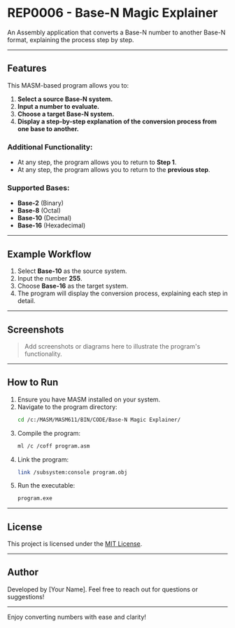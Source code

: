 # REP0006 - Base-N Magic Explainer

An Assembly application that converts a Base-N number to another Base-N format, explaining the process step by step.

---

## Features

This MASM-based program allows you to:
1. **Select a source Base-N system.**
2. **Input a number to evaluate.**
3. **Choose a target Base-N system.**
4. **Display a step-by-step explanation of the conversion process from one base to another.**

### Additional Functionality:
- At any step, the program allows you to return to **Step 1**.
- At any step, the program allows you to return to the **previous step**.

### Supported Bases:
- **Base-2** (Binary)
- **Base-8** (Octal)
- **Base-10** (Decimal)
- **Base-16** (Hexadecimal)

---

## Example Workflow

1. Select **Base-10** as the source system.
2. Input the number **255**.
3. Choose **Base-16** as the target system.
4. The program will display the conversion process, explaining each step in detail.

---

## Screenshots

> Add screenshots or diagrams here to illustrate the program's functionality.

---

## How to Run

1. Ensure you have MASM installed on your system.
2. Navigate to the program directory:
    ```bash
    cd /c:/MASM/MASM611/BIN/CODE/Base-N Magic Explainer/
    ```
3. Compile the program:
    ```bash
    ml /c /coff program.asm
    ```
4. Link the program:
    ```bash
    link /subsystem:console program.obj
    ```
5. Run the executable:
    ```bash
    program.exe
    ```

---

## License

This project is licensed under the [MIT License](LICENSE).

---

## Author

Developed by [Your Name]. Feel free to reach out for questions or suggestions!

---

Enjoy converting numbers with ease and clarity!
